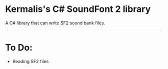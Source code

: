 # Kermalis's C# SoundFont 2 library

A C# library that can write SF2 sound bank files.

----
# To Do:
* Reading SF2 files
